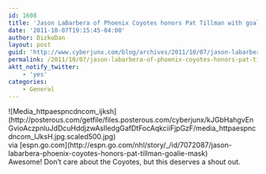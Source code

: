 ```yaml
---
id: 1608
title: 'Jason LaBarbera of Phoenix Coyotes honors Pat Tillman with goalie mask - ESPN'
date: '2011-10-07T19:15:45-04:00'
author: DizkoDan
layout: post
guid: 'http://www.cyberjunx.com/blog/archives/2011/10/07/jason-labarbera-of-phoenix-coyotes-honors-pat-tillman-with-goalie-mask-espn/'
permalink: /2011/10/07/jason-labarbera-of-phoenix-coyotes-honors-pat-tillman-with-goalie-mask-espn/
aktt_notify_twitter:
    - 'yes'
categories:
    - General
---
```


<div class="posterous_autopost"><div class="posterous_bookmarklet_entry"><div class="p_embed p_image_embed"> ![Media_httpaespncdncom_ijksh](http://posterous.com/getfile/files.posterous.com/cyberjunx/kJGbHahgvEnGvioAczpnluJdDcuHddjzwAsIledgGafDtFocAqkciiFjpGzF/media_httpaespncdncom_IJksH.jpg.scaled500.jpg)</div><div class="posterous_quote_citation">via [espn.go.com](http://espn.go.com/nhl/story/_/id/7072087/jason-labarbera-phoenix-coyotes-honors-pat-tillman-goalie-mask)</div>Awesome! Don’t care about the Coyotes, but this deserves a shout out.

</div></div>